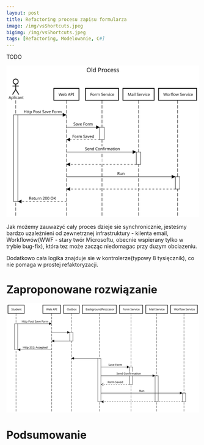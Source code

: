```yaml
---
layout: post
title: Refactoring procesu zapisu formularza
image: /img/vsShortcuts.jpeg
bigimg: /img/vsShortcuts.jpeg
tags: [Refactoring, Modelowanie, C#]
---
```


TODO

![Alt text](/img/submitApplyNow_old.svg "Stary Proces")

Jak możemy zauwazyć cały proces dzieje sie synchronicznie, jesteśmy bardzo uzależnieni od zewnetrznej infrastruktury - kilenta email, Workflowów(WWF - stary twór Microsoftu, obecnie wspierany tylko w trybie bug-fix), która tez może zacząc niedomagac przy duzym obciazeniu.

Dodatkowo cała logika znajduje sie w kontrolerze(typowy 8 tysięcznik), co nie pomaga w prostej refaktoryzacji.

# Zaproponowane rozwiązanie



![Alt text](/img/submitApplyNow_new.svg "Nowy Proces")

# Podsumowanie
